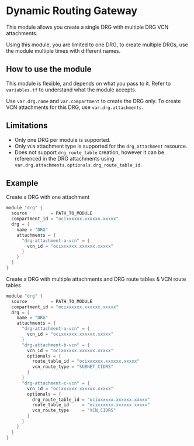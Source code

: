 # Dynamic Routing Gateway
This module allows you create a single DRG with multiple DRG VCN attachments.

Using this module, you are limited to one DRG, to create multiple DRGs, use the module multiple times with different names.

## How to use the module
This module is flexible, and depends on what you pass to it. Refer to `variables.tf` to understand what the module accepts.

Use `var.drg.name` and `var.compartment` to create the DRG only. To create VCN attachments for this DRG, use `var.drg.attachments`.

## Limitations
- Only one DRG per module is supported.
- Only `VCN` attachment type is supported for the `drg_attachment` resource.
- Does not support `drg_route_table` creation, however it can be referenced in the DRG attachments using `var.drg.attachments.optionals.drg_route_table_id`.

## Example
Create a DRG with one attachment
```h
module "drg" {
  source         = PATH_TO_MODULE
  compartment_id = "ocixxxxxx.xxxxxx.xxxxx"
  drg = {
    name = "DRG"
    attachments = {
      "drg-attachment-a-vcn" = {
        vcn_id = "ocixxxxxx.xxxxxx.xxxxx"
      }
    }
  }
}
```

Create a DRG with multiple attachments and DRG route tables & VCN route tables
```h
module "drg" {
  source         = PATH_TO_MODULE
  compartment_id = "ocixxxxxx.xxxxxx.xxxxx"
  drg = {
    name = "DRG"
    attachments = {
      "drg-attachment-a-vcn" = {
        vcn_id = "ocixxxxxx.xxxxxx.xxxxx"
      }
      "drg-attachment-b-vcn" = {
        vcn_id = "ocixxxxxx.xxxxxx.xxxxx"
        optionals = {
          route_table_id = "ocixxxxxx.xxxxxx.xxxxx"
          vcn_route_type = "SUBNET_CIDRS"
        }
      }
      "drg-attachment-c-vcn" = {
        vcn_id = "ocixxxxxx.xxxxxx.xxxxx"
        optionals = {
          drg_route_table_id = "ocixxxxxx.xxxxxx.xxxxx"
          route_table_id     = "ocixxxxxx.xxxxxx.xxxxx"
          vcn_route_type     = "VCN_CIDRS"
        }
      }
    }
  }
}